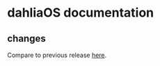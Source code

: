 # dahliaOS documentation

## changes

Compare to previous release [here](https://github.com/dahliaOS/documentation/compare/v220221...v220228).
